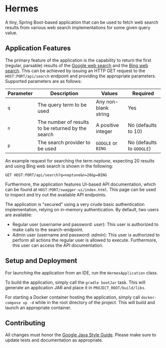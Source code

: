 # Hermes

A tiny, Spring Boot-based application that can be used to fetch web search results from various web search implementations for some given query value.

## Application Features

The primary feature of the application is the capability to return the first (regular, parsable) results of the [Google web search](https://www.google.com/) and the [Bing web search](http://www.bing.com/search). This can be achieved by issuing an HTTP GET request to the `HOST:PORT/api/search` endpoint and providing the appropriate parameters. Supported parameters are as follows:

Parameter|Description|Values|Required
---|---|---|---
`q`|The query term to be used|Any non-blank string|Yes
`n`|The number of results to be returned by the search|A positive integer|No (defaults to 10)
`p`|The search provider to be used|`GOOGLE` or `BING`|No (defaults to `GOOGLE`)

An example request for searching the term *neptune*, expecting 20 results and using Bing web search is shown in the following:

```
GET HOST:PORT/api/search?q=neptune&n=20&p=BING
```

Furthermore, the application features UI-based API documentation, which can be found at `HOST:PORT/swagger-ui/index.html`. This page can be used to inspect and try out the available API endpoints.

The application is "secured" using a very crude basic authentication implementation, relying on in-memory authentication. By default, two users are available:

- Regular user (username and password: *user*): This user is authorized to make calls to the search-endpoint.
- Admin user (username and password: *admin*): This user is authorized to perform all actions the regular user is allowed to execute. Furthermore, this user can access the API documentation.

## Setup and Deployment

For launching the application from an IDE, run the `HermesApplication` class.

To build the application, simply call the `gradle bootJar` task. This will generate an application JAR and place it in `PROJECT_ROOT/build/libs`.

For starting a Docker container hosting the application, simply call `docker-compose up -d` while in the root directory of the project. This will build and launch an appropriate container.

## Contributing

All changes must honor the [Google Java Style Guide](https://google.github.io/styleguide/javaguide.html). Please make sure to update tests and documentation as appropriate.
